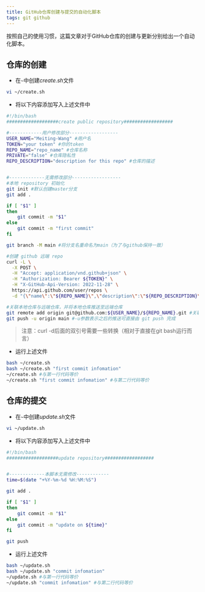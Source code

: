 ```yaml
---
title: GitHub仓库创建与提交的自动化脚本
tags: git github
---
```


按照自己的使用习惯，这篇文章对于GitHub仓库的创建与更新分别给出一个自动化脚本。

<!--more-->

## 仓库的创建

- 在`~`中创建*create.sh*文件

```sh
vi ~/create.sh
```

* 将以下内容添加写入上述文件中

```sh
#!/bin/bash
###################create public repository##################

#------------用户修改部分------------------
USER_NAME="Meiting-Wang" #用户名
TOKEN="your token" #你的token
REPO_NAME="repo_name" #仓库名称
PRIVATE="false" #仓库隐私性
REPO_DESCRIPTION="description for this repo" #仓库的描述


#-------------无需修改部分------------------
#本地 repository 初始化
git init #默认创建master分支
git add .

if [ "$1" ]
then
    git commit -m "$1"
else
    git commit -m "first commit"
fi

git branch -M main #将分支名重命名为main（为了与github保持一致）

#创建 github 远端 repo
curl -L \
  -X POST \
  -H "Accept: application/vnd.github+json" \
  -H "Authorization: Bearer ${TOKEN}" \
  -H "X-GitHub-Api-Version: 2022-11-28" \
  https://api.github.com/user/repos \
  -d "{\"name\":\"${REPO_NAME}\",\"description\":\"${REPO_DESCRIPTION}\",\"private\":${PRIVATE}}"

#关联本地仓库与远端仓库，并将本地仓库推送至远端仓库
git remote add origin git@github.com:${USER_NAME}/${REPO_NAME}.git #关联远端仓库与本地仓库
git push -u origin main #-u参数表示之后的推送可直接由 git push 完成
```

> 注意：curl -d后面的双引号需要一些转换（相对于直接在git bash运行而言）

- 运行上述文件

```sh
bash ~/create.sh
bash ~/create.sh "first commit infomation"
~/create.sh #与第一行代码等价
~/create.sh "first commit infomation" #与第二行代码等价
```



## 仓库的提交

- 在`~`中创建*update.sh*文件

```sh
vi ~/update.sh
```

* 将以下内容添加写入上述文件中

```sh
#!/bin/bash
###################update repository##################


#-------------本脚本无需修改------------
time=$(date "+%Y-%m-%d %H:%M:%S")

git add .

if [ "$1" ]
then
    git commit -m "$1"
else
    git commit -m "update on ${time}"
fi

git push
```

- 运行上述文件

```sh
bash ~/update.sh
bash ~/update.sh "commit infomation"
~/update.sh #与第一行代码等价
~/update.sh "commit infomation" #与第二行代码等价
```





























